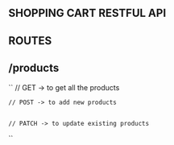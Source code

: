 ## SHOPPING CART RESTFUL API

## ROUTES

##  /products      

``
    // GET -> to get all the products
    
    
    // POST -> to add new products
    
    
    // PATCH -> to update existing products
 ``   
